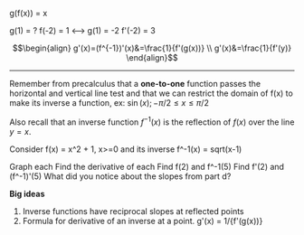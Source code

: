 g(f(x)) = x

g(1) = ?
f(-2) = 1    <--> g(1) = -2
f'(-2) = 3

$$\begin{align}
g'(x)=(f^{-1})'(x)&=\frac{1}{f'(g(x))} \\
g'(x)&=\frac{1}{f'(y)}
\end{align}$$



---
Remember from precalculus that a **one-to-one** function passes the horizontal and vertical line test and that we can restrict the domain of f(x) to make its inverse a function, ex: $\sin(x); -\pi/2 \leq x \leq \pi/2$

Also recall that an inverse function $f^{-1}(x)$ is the reflection of $f(x)$ over the line $y=x$.

Consider f(x) = x^2 + 1, x>=0 and its inverse f^-1(x) = sqrt(x-1)

Graph each
Find the derivative of each
Find f(2) and f^-1(5)
Find f'(2) and (f^-1)'(5)
What did you notice about the slopes from part d?

**Big ideas**
1. Inverse functions have reciprocal slopes at reflected points
2. Formula for derivative of an inverse at a point. g'(x) = 1/{f'(g(x))}
